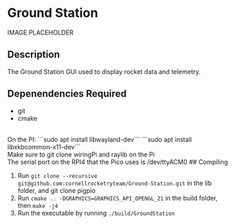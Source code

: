 # Ground Station

IMAGE PLACEHOLDER

## Description

The Ground Station GUI used to display rocket data and telemetry.

## Depenendencies Required

- git
- cmake
<br>
 On the PI:
  ```sudo apt install libwayland-dev```
  ```sudo apt install libxkbcommon-x11-dev```

<br> 
Make sure to git clone wiringPi and raylib on the Pi
<br> The serial port on the RPI4 that the Pico uses is /dev/ttyACM0
## Compiling

1. Run ```git clone --recursive git@github.com:cornellrocketryteam/Ground-Station.git``` in the lib folder, and git clone pigpio 
2. Run ```cmake .. -DGRAPHICS=GRAPHICS_API_OPENGL_21``` in the build folder, then ```make -j4 ``` 
3. Run the executable by running ```./build/GroundStation```


